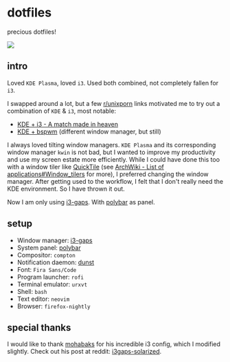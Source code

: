 # dotfiles

precious dotfiles!

![](screenshots/example.png)

## intro

Loved `KDE Plasma`, loved `i3`.
Used both combined, not completely fallen for `i3`.

I swapped around a lot, but a few [r/unixporn] links motivated me to try out a combination of `KDE` & `i3`, most notable:
* [KDE + i3 - A match made in heaven]
* [KDE + bspwm] (different window manager, but still)

I always loved tilting window managers. `KDE Plasma` and its corresponding window manager `kwin` is not bad, but I wanted to improve my productivity and use my screen estate more efficiently. While I could have done this too with a window tiler like [QuickTile] (see
[ArchWiki - List of applications#Window_tilers] for more), I preferred changing the window manager.
After getting used to the workflow, I felt that I don't really need the KDE environment. So I have thrown it out.

Now I am only using [i3-gaps].
With [polybar] as panel.

## setup

* Window manager: [i3-gaps]
* System panel: [polybar]
* Compositor: `compton`
* Notification daemon: [dunst]
* Font: `Fira Sans/Code`
* Program launcher: `rofi`
* Terminal emulator: `urxvt`
* Shell: `bash`
* Text editor: `neovim`
* Browser: `firefox-nightly`

## special thanks

I would like to thank [mohabaks] for his incredible i3 config, which I modified slightly. Check out his post at reddit: [i3gaps-solarized].

[r/unixporn]: https://www.reddit.com/r/unixporn

[KDE + i3 - A match made in heaven]: https://www.reddit.com/r/unixporn/comments/64mihc/i3_kde_plasma_a_match_made_in_heaven/
[KDE + bspwm]: https://www.reddit.com/r/unixporn/comments/69ei5f/kdebspwm_best_of_both_worlds/

[i3-gaps]: https://github.com/Airblader/i3
[i3-kde]: https://github.com/sLite/i3
[QuickTile]: http://ssokolow.com/quicktile/

[mohabaks]: https://github.com/mohabaks
[i3gaps-solarized]: https://www.reddit.com/r/unixporn/comments/5yhe1h/i3gaps_solarized/

[ArchWiki - List of applications#Window_tilers]: https://wiki.archlinux.org/index.php/list_of_applications#Window_tilers

[polybar]: https://github.com/jaagr/polybar
[dunst]: https://github.com/dunst-project/dunst
